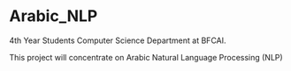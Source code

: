 # Arabic_NLP
4th Year Students Computer Science Department at BFCAI.

This project will concentrate on Arabic Natural Language Processing (NLP)
